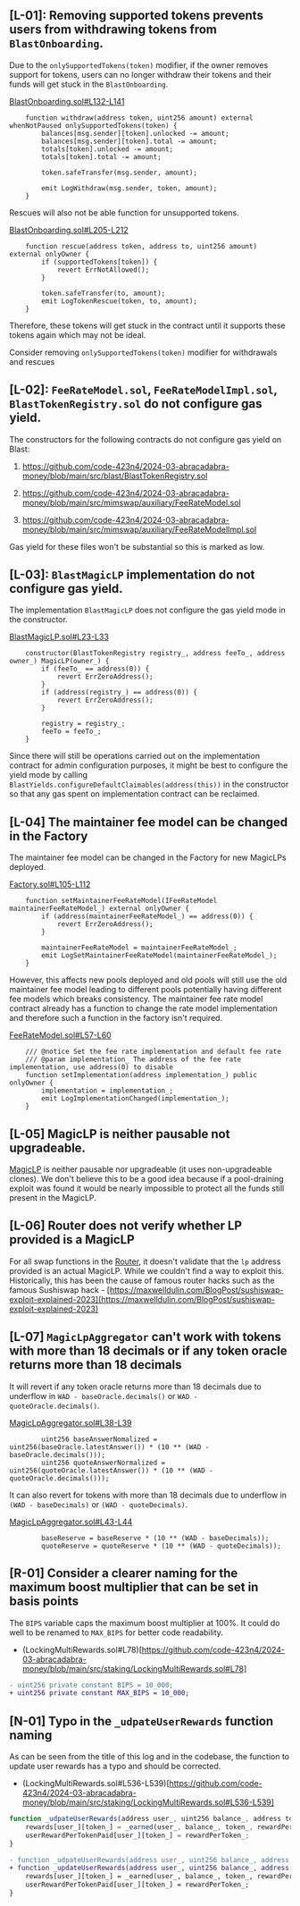 ## [L-01]: Removing supported tokens prevents users from withdrawing tokens from `BlastOnboarding`.

Due to the `onlySupportedTokens(token)` modifier, if the owner removes support for tokens, users can no longer withdraw their tokens and their funds will get stuck in the `BlastOnboarding`.

[BlastOnboarding.sol#L132-L141](https://github.com/code-423n4/2024-03-abracadabra-money/blob/main/src/blast/BlastOnboarding.sol#L132-L141)
```solidity
    function withdraw(address token, uint256 amount) external whenNotPaused onlySupportedTokens(token) {
        balances[msg.sender][token].unlocked -= amount;
        balances[msg.sender][token].total -= amount;
        totals[token].unlocked -= amount;
        totals[token].total -= amount;

        token.safeTransfer(msg.sender, amount);

        emit LogWithdraw(msg.sender, token, amount);
    }
```
Rescues will also not be able function for unsupported tokens.

[BlastOnboarding.sol#L205-L212](https://github.com/code-423n4/2024-03-abracadabra-money/blob/main/src/blast/BlastOnboarding.sol#L205-L212)
```solidity
    function rescue(address token, address to, uint256 amount) external onlyOwner {
        if (supportedTokens[token]) {
            revert ErrNotAllowed();
        }

        token.safeTransfer(to, amount);
        emit LogTokenRescue(token, to, amount);
    }
```

Therefore, these tokens will get stuck in the contract until it supports these tokens again which may not be ideal.

Consider removing `onlySupportedTokens(token)` modifier for withdrawals and rescues

## [L-02]: `FeeRateModel.sol`, `FeeRateModelImpl.sol`, `BlastTokenRegistry.sol` do not configure gas yield.

The constructors for the following contracts do not configure gas yield on Blast:

1. https://github.com/code-423n4/2024-03-abracadabra-money/blob/main/src/blast/BlastTokenRegistry.sol

2. https://github.com/code-423n4/2024-03-abracadabra-money/blob/main/src/mimswap/auxiliary/FeeRateModel.sol

3. https://github.com/code-423n4/2024-03-abracadabra-money/blob/main/src/mimswap/auxiliary/FeeRateModelImpl.sol

Gas yield for these files won't be substantial so this is marked as low.

## [L-03]: `BlastMagicLP` implementation do not configure gas yield.

The implementation `BlastMagicLP` does not configure the gas yield mode in the constructor.

[BlastMagicLP.sol#L23-L33](https://github.com/code-423n4/2024-03-abracadabra-money/blob/main/src/blast/BlastMagicLP.sol#L23-L33)
```solidity
    constructor(BlastTokenRegistry registry_, address feeTo_, address owner_) MagicLP(owner_) {
        if (feeTo_ == address(0)) {
            revert ErrZeroAddress();
        }
        if (address(registry_) == address(0)) {
            revert ErrZeroAddress();
        }

        registry = registry_;
        feeTo = feeTo_;
    }
```

Since there will still be operations carried out on the implementation contract for admin configuration purposes, it might be best to configure the yield mode by calling `BlastYields.configureDefaultClaimables(address(this))` in the constructor so that any gas spent on implementation contract can be reclaimed.

## [L-04] The maintainer fee model can be changed in the Factory

The maintainer fee model can be changed in the Factory for new MagicLPs deployed.

[Factory.sol#L105-L112](https://github.com/code-423n4/2024-03-abracadabra-money/blob/main/src/mimswap/periphery/Factory.sol#L105-L112)
```solidity
    function setMaintainerFeeRateModel(IFeeRateModel maintainerFeeRateModel_) external onlyOwner {
        if (address(maintainerFeeRateModel_) == address(0)) {
            revert ErrZeroAddress();
        }

        maintainerFeeRateModel = maintainerFeeRateModel_;
        emit LogSetMaintainerFeeRateModel(maintainerFeeRateModel_);
    }
```

However, this affects new pools deployed and old pools will still use the old maintainer fee model leading to different pools potentially having different fee models which breaks consistency. The maintainer fee rate model contract already has a function to change the rate model implementation and therefore such a function in the factory isn't required.

[FeeRateModel.sol#L57-L60](https://github.com/code-423n4/2024-03-abracadabra-money/blob/main/src/mimswap/auxiliary/FeeRateModel.sol#L57-L60)
```solidity
    /// @notice Set the fee rate implementation and default fee rate
    /// @param implementation_ The address of the fee rate implementation, use address(0) to disable
    function setImplementation(address implementation_) public onlyOwner {
        implementation = implementation_;
        emit LogImplementationChanged(implementation_);
    }
```

## [L-05] MagicLP is neither pausable not upgradeable.

[MagicLP](https://github.com/code-423n4/2024-03-abracadabra-money/blob/main/src/mimswap/MagicLP.sol) is neither pausable nor upgradeable (it uses non-upgradeable clones). We don't believe this to be a good idea because if a pool-draining exploit was found it would be nearly impossible to protect all the funds still present in the MagicLP.

## [L-06] Router does not verify whether LP provided is a MagicLP

For all swap functions in the [Router](https://github.com/code-423n4/2024-03-abracadabra-money/blob/main/src/mimswap/periphery/Router.sol), it doesn't validate that the `lp` address provided is an actual MagicLP. While we couldn't find a way to exploit this. Historically, this has been the cause of famous router hacks such as the famous Sushiswap hack - [https://maxwelldulin.com/BlogPost/sushiswap-exploit-explained-2023](https://maxwelldulin.com/BlogPost/sushiswap-exploit-explained-2023)

## [L-07] `MagicLpAggregator` can't work with tokens with more than 18 decimals or if any token oracle returns more than 18 decimals 

It will revert if any token oracle returns more than 18 decimals due to underflow in `WAD - baseOracle.decimals()` or `WAD - quoteOracle.decimals()`.

[MagicLpAggregator.sol#L38-L39](https://github.com/code-423n4/2024-03-abracadabra-money/blob/main/src/oracles/aggregators/MagicLpAggregator.sol#L38-L39)
```solidity
        uint256 baseAnswerNomalized = uint256(baseOracle.latestAnswer()) * (10 ** (WAD - baseOracle.decimals()));
        uint256 quoteAnswerNormalized = uint256(quoteOracle.latestAnswer()) * (10 ** (WAD - quoteOracle.decimals()));
```

It can also revert for tokens with more than 18 decimals due to underflow in `(WAD - baseDecimals)` or `(WAD - quoteDecimals)`.

[MagicLpAggregator.sol#L43-L44](https://github.com/code-423n4/2024-03-abracadabra-money/blob/1f4693fdbf33e9ad28132643e2d6f7635834c6c6/src/oracles/aggregators/MagicLpAggregator.sol#L43-L44)
```solidity
        baseReserve = baseReserve * (10 ** (WAD - baseDecimals));
        quoteReserve = quoteReserve * (10 ** (WAD - quoteDecimals));
```

## [R-01] Consider a clearer naming for the maximum boost multiplier that can be set in basis points

The `BIPS` variable caps the maximum boost multiplier at 100%. It could do well to be renamed to `MAX_BIPS` for better code readability.

- (LockingMultiRewards.sol#L78)[https://github.com/code-423n4/2024-03-abracadabra-money/blob/main/src/staking/LockingMultiRewards.sol#L78]

```diff
- uint256 private constant BIPS = 10_000;
+ uint256 private constant MAX_BIPS = 10_000;
```

## [N-01] Typo in the `_udpateUserRewards` function naming
As can be seen from the title of this log and in the codebase, the function to update user rewards has a typo and should be corrected.

- (LockingMultiRewards.sol#L536-L539)[https://github.com/code-423n4/2024-03-abracadabra-money/blob/main/src/staking/LockingMultiRewards.sol#L536-L539]

```js
function _udpateUserRewards(address user_, uint256 balance_, address token_, uint256 rewardPerToken_) internal {
    rewards[user_][token_] = _earned(user_, balance_, token_, rewardPerToken_);
    userRewardPerTokenPaid[user_][token_] = rewardPerToken_;
}
```

```diff
- function _udpateUserRewards(address user_, uint256 balance_, address token_, uint256 rewardPerToken_) internal {
+ function _updateUserRewards(address user_, uint256 balance_, address token_, uint256 rewardPerToken_) internal {
    rewards[user_][token_] = _earned(user_, balance_, token_, rewardPerToken_);
    userRewardPerTokenPaid[user_][token_] = rewardPerToken_;
}
```